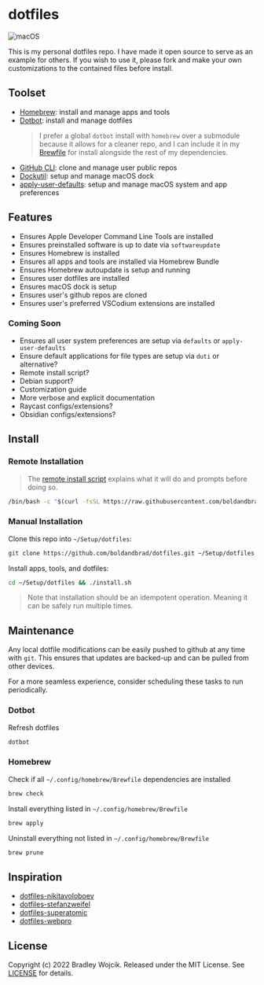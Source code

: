 # dotfiles

![macOS](https://badgen.net/badge/icon/macOS/blue?icon=apple&label)

This is my personal dotfiles repo. I have made it open source to serve as an
example for others. If you wish to use it, please fork and make your own
customizations to the contained files before install.

## Toolset

- [Homebrew](https://brew.sh): install and manage apps and tools
- [Dotbot](https://github.com/anishathalye/dotbot): install and manage dotfiles
  > I prefer a global `dotbot` install with `homebrew` over a submodule
  > because it allows for a cleaner repo, and I can include it in my
  > [Brewfile](/brew/Brewfile) for install alongside the rest of my
  > dependencies.
- [GitHub CLI](https://cli.github.com): clone and manage user public repos
- [Dockutil](https://github.com/kcrawford/dockutil): setup and manage macOS dock
- [apply-user-defaults](https://github.com/zero-sh/apply-user-defaults): setup
  and manage macOS system and app preferences

## Features

- Ensures Apple Developer Command Line Tools are installed
- Ensures preinstalled software is up to date via `softwareupdate`
- Ensures Homebrew is installed
- Ensures all apps and tools are installed via Homebrew Bundle
- Ensures Homebrew autoupdate is setup and running
- Ensures user dotfiles are installed
- Ensures macOS dock is setup
- Ensures user's github repos are cloned
- Ensures user's preferred VSCodium extensions are installed

### Coming Soon

- Ensures all user system preferences are setup via `defaults` or
  `apply-user-defaults`
- Ensure default applications for file types are setup via `duti` or
  alternative?
- Remote install script?
- Debian support?
- Customization guide
- More verbose and explicit documentation
- Raycast configs/extensions?
- Obsidian configs/extensions?

## Install

### Remote Installation

> The [remote install script](./remote-install.sh) explains what it will do and prompts before doing so.

```sh
/bin/bash -c "$(curl -fsSL https://raw.githubusercontent.com/boldandbrad/dotfiles/main/remote-install.sh)"
```

### Manual Installation

Clone this repo into `~/Setup/dotfiles`:

```sh
git clone https://github.com/boldandbrad/dotfiles.git ~/Setup/dotfiles
```

Install apps, tools, and dotfiles:

```sh
cd ~/Setup/dotfiles && ./install.sh
```

> Note that installation should be an idempotent operation. Meaning it can be
> safely run multiple times.

## Maintenance

Any local dotfile modifications can be easily pushed to github at any time with
`git`. This ensures that updates are backed-up and can be pulled from other
devices.

For a more seamless experience, consider scheduling these tasks to run
periodically.

### Dotbot

Refresh dotfiles

```zsh
dotbot
```

### Homebrew

Check if all `~/.config/homebrew/Brewfile` dependencies are installed

```zsh
brew check
```

Install everything listed in `~/.config/homebrew/Brewfile`

```zsh
brew apply
```

Uninstall everything not listed in `~/.config/homebrew/Brewfile`

```zsh
brew prune
```

## Inspiration

- [dotfiles-nikitavoloboev](https://github.com/nikitavoloboev/dotfiles)
- [dotfiles-stefanzweifel](https://github.com/stefanzweifel/dotfiles)
- [dotfiles-superatomic](https://github.com/superatomic/dotfiles)
- [dotfiles-webpro](https://github.com/webpro/dotfiles)

## License

Copyright (c) 2022 Bradley Wojcik. Released under the MIT License. See
[LICENSE](LICENSE) for details.

